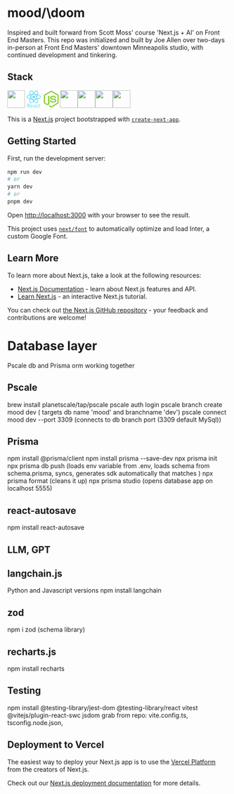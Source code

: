 # mood/\doom

Inspired and built forward from Scott Moss' course 'Next.js + AI' on Front End Masters. This repo was initialized and built by Joe Allen over two-days in-person at Front End Masters' downtown Minneapolis studio, with continued development and tinkering.

## Stack

<a href="https://nextjs.org/docs"><img src="https://seeklogo.com/images/N/next-js-icon-logo-EE302D5DBD-seeklogo.com.png" height="40px" width="40px" /></a><a href="https://reactjs.org/"><img src="https://raw.githubusercontent.com/devicons/devicon/master/icons/react/react-original-wordmark.svg" height="40px" width="40px" /></a><a href="https://nodejs.org/en/"><img src="https://raw.githubusercontent.com/devicons/devicon/master/icons/nodejs/nodejs-original.svg" height="40px" width="40px" /></a><a href="https://tailwindcss.com/"><img src="https://icons.iconarchive.com/icons/pictogrammers/material/256/tailwind-icon.png" height="40px" width="40px" /></a><a href="https://planetscale.com/docs"><img src="https://seeklogo.com/images/P/planetscale-logo-0EEA8CAEB4-seeklogo.com.png" height="40px" width="40px" /></a><a href="https://www.prisma.io/docs"><img src="https://cdn.icon-icons.com/icons2/2148/PNG/512/prisma_icon_132076.png" height="40px" width="40px" /></a><a href="https://clerk.com/docs"><img src="https://images.g2crowd.com/uploads/product/image/social_landscape/social_landscape_c58d5fd4ba449e621bdcd01ac1f00976/clerk-dev.png" height="40px" width="40px" /></a>

This is a [Next.js](https://nextjs.org/) project bootstrapped with [`create-next-app`](https://github.com/vercel/next.js/tree/canary/packages/create-next-app).

## Getting Started

First, run the development server:

```bash
npm run dev
# or
yarn dev
# or
pnpm dev
```

Open [http://localhost:3000](http://localhost:3000) with your browser to see the result.

This project uses [`next/font`](https://nextjs.org/docs/basic-features/font-optimization) to automatically optimize and load Inter, a custom Google Font.

## Learn More

To learn more about Next.js, take a look at the following resources:

- [Next.js Documentation](https://nextjs.org/docs) - learn about Next.js features and API.
- [Learn Next.js](https://nextjs.org/learn) - an interactive Next.js tutorial.

You can check out [the Next.js GitHub repository](https://github.com/vercel/next.js/) - your feedback and contributions are welcome!

# Database layer

Pscale db and Prisma orm working together

## Pscale

brew install planetscale/tap/pscale
pscale auth login
pscale branch create mood dev
( targets db name 'mood' and branchname 'dev')
pscale connect mood dev --port 3309
(connects to db branch port (3309 default MySql))

## Prisma

npm install @prisma/client
npm install prisma --save-dev
npx prisma init
npx prisma db push
(loads env variable from .env, loads schema from schema.prisma, syncs, generates sdk automatically that matches )
npx prisma format
(cleans it up)
npx prisma studio
(opens database app on localhost 5555)

## react-autosave

npm install react-autosave

## LLM, GPT

## langchain.js

Python and Javascript versions
npm install langchain

## zod

npm i zod
(schema library)

## recharts.js

npm install recharts

## Testing

npm install @testing-library/jest-dom @testing-library/react vitest @vitejs/plugin-react-swc jsdom
grab from repo: vite.config.ts, tsconfig.node.json,

## Deployment to Vercel

The easiest way to deploy your Next.js app is to use the [Vercel Platform](https://vercel.com/new?utm_medium=default-template&filter=next.js&utm_source=create-next-app&utm_campaign=create-next-app-readme) from the creators of Next.js.

Check out our [Next.js deployment documentation](https://nextjs.org/docs/deployment) for more details.
